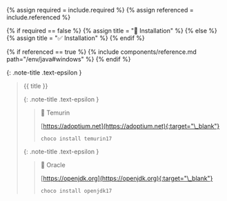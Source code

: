 <!-- LOCATION -->
<!-- _includes/components/java/ -->

<!-- INCLUDE -->
<!-- components/java/installation-windows.md -->

<!-- VARIABLES -->
<!-- required:      [true, false], default to true -->
<!-- referenced:    [true, false], default to false -->


<!-- READ VARIABLES -->
{% assign required = include.required %}
{% assign referenced = include.referenced %}


<!-- DECIDE TO DISPLAY THE NECESSITY OF THE INSTALLATION -->
{% if required == false %}
    {% assign title = "🔲 Installation" %}
{% else %}
    {% assign title = "✅ Installation" %}
{% endif %}


<!-- DECIDE TO DISPLAY THE LINK OF THIS COMPONENT -->
{% if referenced == true %}
{% include components/reference.md path="/env/java#windows" %}
{% endif %}


<!-- MAIN CONTENT -->

{: .note-title .text-epsilon } 
> {{ title }}
>
> {: .note-title .text-epsilon } 
>> 🔘 Temurin
>>
>> [https://adoptium.net](https://adoptium.net){:target="\_blank"}<br>
>>
>> ```shell
>> choco install temurin17
>> ```
>
>
> {: .note-title .text-epsilon }
>> 🔘 Oracle
>>
>> [https://openjdk.org](https://openjdk.org){:target="\_blank"}
>>
>> ```shell
>> choco install openjdk17
>> ```
